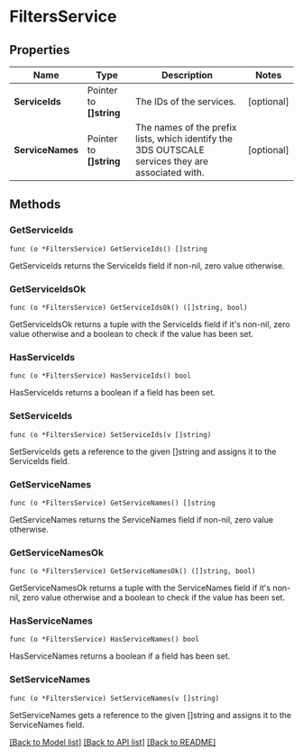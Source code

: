 # FiltersService

## Properties

Name | Type | Description | Notes
------------ | ------------- | ------------- | -------------
**ServiceIds** | Pointer to **[]string** | The IDs of the services. | [optional] 
**ServiceNames** | Pointer to **[]string** | The names of the prefix lists, which identify the 3DS OUTSCALE services they are associated with. | [optional] 

## Methods

### GetServiceIds

`func (o *FiltersService) GetServiceIds() []string`

GetServiceIds returns the ServiceIds field if non-nil, zero value otherwise.

### GetServiceIdsOk

`func (o *FiltersService) GetServiceIdsOk() ([]string, bool)`

GetServiceIdsOk returns a tuple with the ServiceIds field if it's non-nil, zero value otherwise
and a boolean to check if the value has been set.

### HasServiceIds

`func (o *FiltersService) HasServiceIds() bool`

HasServiceIds returns a boolean if a field has been set.

### SetServiceIds

`func (o *FiltersService) SetServiceIds(v []string)`

SetServiceIds gets a reference to the given []string and assigns it to the ServiceIds field.

### GetServiceNames

`func (o *FiltersService) GetServiceNames() []string`

GetServiceNames returns the ServiceNames field if non-nil, zero value otherwise.

### GetServiceNamesOk

`func (o *FiltersService) GetServiceNamesOk() ([]string, bool)`

GetServiceNamesOk returns a tuple with the ServiceNames field if it's non-nil, zero value otherwise
and a boolean to check if the value has been set.

### HasServiceNames

`func (o *FiltersService) HasServiceNames() bool`

HasServiceNames returns a boolean if a field has been set.

### SetServiceNames

`func (o *FiltersService) SetServiceNames(v []string)`

SetServiceNames gets a reference to the given []string and assigns it to the ServiceNames field.


[[Back to Model list]](../README.md#documentation-for-models) [[Back to API list]](../README.md#documentation-for-api-endpoints) [[Back to README]](../README.md)


